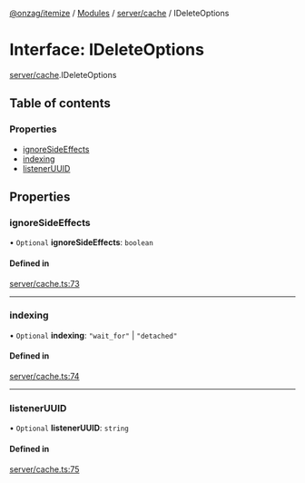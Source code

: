 [@onzag/itemize](../README.md) / [Modules](../modules.md) / [server/cache](../modules/server_cache.md) / IDeleteOptions

# Interface: IDeleteOptions

[server/cache](../modules/server_cache.md).IDeleteOptions

## Table of contents

### Properties

- [ignoreSideEffects](server_cache.IDeleteOptions.md#ignoresideeffects)
- [indexing](server_cache.IDeleteOptions.md#indexing)
- [listenerUUID](server_cache.IDeleteOptions.md#listeneruuid)

## Properties

### ignoreSideEffects

• `Optional` **ignoreSideEffects**: `boolean`

#### Defined in

[server/cache.ts:73](https://github.com/onzag/itemize/blob/73e0c39e/server/cache.ts#L73)

___

### indexing

• `Optional` **indexing**: ``"wait_for"`` \| ``"detached"``

#### Defined in

[server/cache.ts:74](https://github.com/onzag/itemize/blob/73e0c39e/server/cache.ts#L74)

___

### listenerUUID

• `Optional` **listenerUUID**: `string`

#### Defined in

[server/cache.ts:75](https://github.com/onzag/itemize/blob/73e0c39e/server/cache.ts#L75)
